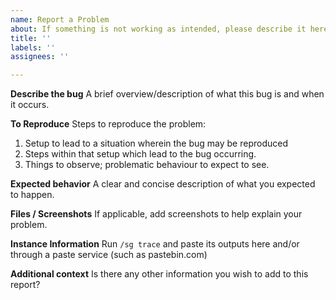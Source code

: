 ```yaml
---
name: Report a Problem
about: If something is not working as intended, please describe it here!
title: ''
labels: ''
assignees: ''

---
```


**Describe the bug**
A brief overview/description of what this bug is and when it occurs.

**To Reproduce**
Steps to reproduce the problem:
1. Setup to lead to a situation wherein the bug may be reproduced
2. Steps within that setup which lead to the bug occurring.
3. Things to observe; problematic behaviour to expect to see.

**Expected behavior**
A clear and concise description of what you expected to happen.

**Files / Screenshots**
If applicable, add screenshots to help explain your problem.

**Instance Information**
Run `/sg trace` and paste its outputs here and/or through a paste service (such as pastebin.com)

**Additional context**
Is there any other information you wish to add to this report?
